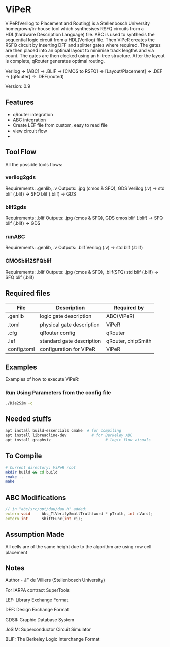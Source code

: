 # ViPeR

ViPeR(Verilog to Placement and Routing) is a Stellenbosch University homegrown/in-house tool which synthesises RSFQ circuits from a HDL(hardware Description Language) file. ABC is used to synthesis the sequential logic circuit from a HDL(Verilog) file. Then ViPeR creates the RSFQ circuit by inserting DFF and splitter gates where required. The gates are then placed into an optimal layout to minimise track lengths and via count. The gates are then clocked using an h-tree structure. After the layout is complete, qRouter generates optimal routing.


Verilog -> [ABC] -> .BLIF -> [CMOS to RSFQ] -> [Layout/Placement] -> .DEF -> [qRouter] -> .DEF(routed)

Version: 0.9

## Features
* qRouter integration
* ABC integration
* Create LEF file from custom, easy to read file
* view circuit flow
*

## Tool Flow

All the possible tools flows:

### verilog2gds

Requirements: .genlib, .v
Outputs: .jpg (cmos & SFQ), GDS
Verilog (.v) -> std blif (.blif) -> SFQ blif (.blif) -> GDS

### blif2gds

Requirements: .blif
Outputs: .jpg (cmos & SFQ), GDS
cmos blif (.blif) -> SFQ blif (.blif) -> GDS

### runABC

Requirements: .genlib, .v
Outputs: .blif
Verilog (.v) -> std blif (.blif)

### CMOSblif2SFQblif

Requirements: .blif
Outputs: .jpg (cmos & SFQ), .blif(SFQ)
std blif (.blif) -> SFQ blif (.blif)


## Required files

| **File**    | **Description**           | Required by                 |
| ----------- | ------------------------- | --------------------------- |
| .genlib     | logic gate description    | ABC(ViPeR)                  |
| .toml       | physical gate description | ViPeR                       |
| .cfg        | qRouter config            | qRouter                     |
| .lef        | standard gate description | qRouter, chipSmith          |
| config.toml | configuration for ViPeR   | ViPeR                       |



## Examples
Examples of how to execute ViPeR:

### Run Using Parameters from the config file
``` bash
./Die2Sim -c
```

## Needed stuffs

``` bash
apt install build-essencials cmake 	# for compiling
apt install libreadline-dev 	      # for Berkeley ABC
apt install graphviz				        # logic flow visuals
```

## To Compile

``` bash
# Current directory: ViPeR root
mkdir build && cd build
cmake ..
make
```

## ABC Modifications
``` cpp
// in "abc/src/opt/dau/dau.h" added:
extern void		Abc_TtVerifySmallTruth(word * pTruth, int nVars);
extern int 		shiftFunc(int ci);
```

## Assumption Made
All cells are of the same height due to the algorithm are using row cell placement

## Notes
Author - JF de Villiers (Stellenbosch University)

For IARPA contract SuperTools

LEF: Library Exchange Format

DEF: Design Exchange Format

GDSII: Graphic Database System

JoSIM: Superconductor Circuit Simulator

BLIF: The Berkeley Logic Interchange Format